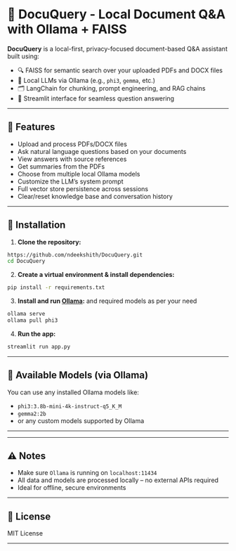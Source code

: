 # 📄 DocuQuery - Local Document Q\&A with Ollama + FAISS

**DocuQuery** is a local-first, privacy-focused document-based Q\&A assistant built using:

* 🔍 FAISS for semantic search over your uploaded PDFs and DOCX files
* 🧠 Local LLMs via Ollama (e.g., `phi3`, `gemma`, etc.)
* 🗂 LangChain for chunking, prompt engineering, and RAG chains
* 💬 Streamlit interface for seamless question answering

---

## 🚀 Features

* Upload and process PDFs/DOCX files
* Ask natural language questions based on your documents
* View answers with source references
* Get summaries from the PDFs
* Choose from multiple local Ollama models
* Customize the LLM’s system prompt
* Full vector store persistence across sessions
* Clear/reset knowledge base and conversation history

---

## 💠 Installation

1. **Clone the repository:**

```bash
https://github.com/ndeekshith/DocuQuery.git
cd DocuQuery
```

2. **Create a virtual environment & install dependencies:**

```bash
pip install -r requirements.txt
```

3. **Install and run ********[Ollama](https://ollama.com/)********:**
and required models as per your need
```bash
ollama serve
ollama pull phi3
```

4. **Run the app:**

```bash
streamlit run app.py
```

---

## 🧠 Available Models (via Ollama)

You can use any installed Ollama models like:

* `phi3:3.8b-mini-4k-instruct-q5_K_M`
* `gemma2:2b`
*  or any custom models supported by Ollama

---



---

## ⚠️ Notes

* Make sure `Ollama` is running on `localhost:11434`
* All data and models are processed locally – no external APIs required
* Ideal for offline, secure environments

---

## 📜 License

MIT License

---
